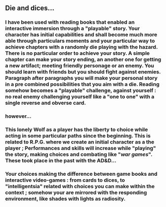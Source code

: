 ## Die and dices...

### I have been used with reading books that enabled an interactive immersion through a "playable" story. Your character has initial capabilities and shall become much more able through particulars moments and your particular way to achieve chapters with a randomly die playing with the hazard. There is no particular order to achieve your story. A simple chapter can make your story ending, an another one for getting a new artifact; meeting friendly personage or an enemy. You should learn with friends but you should fight against enemies. Paragraph after paragraphs you will make your personal story in a pre combined possibilities that you aim with a die. Reading somehow becomes a "playable" challenge, against yourself : no real enemy challenging yourself like a "one to one" with a single reverse and obverse card.

### however...
### This lonely Wolf as a player has the liberty to choice while acting in some particular paths since the beginning. This is related to R.P.G. where we create an initial character as a the player ; Performances and skills will increase while "playing" the story, making choices and combating like "<i>war games</i>". These took place in the past with the AD&D...

### Your choices making the difference between game books and interactive video-games : from cards to dices, to "intelligentsia" related with choices you can make within the context ; somehow your are mirrored with the responding environment, like shades with lights as radiosity.